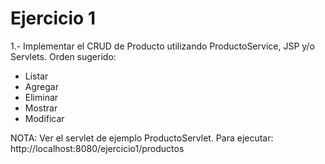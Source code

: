 # Ejercicio 1

1.- Implementar el CRUD de Producto utilizando ProductoService, JSP y/o Servlets. Orden sugerido:
- Listar
- Agregar
- Eliminar
- Mostrar
- Modificar

NOTA: Ver el servlet de ejemplo ProductoServlet. Para ejecutar: http://localhost:8080/ejercicio1/productos 
